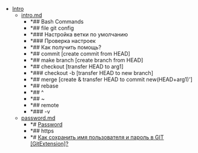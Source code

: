 - <a href = "E:\Node_projects\Node_Way\NBase\_Md\_Index\_Git\contaners\Learn_this\Live_learn\_Common_this\Intro\cat.Intro\dir.Intro.md">Intro</a>
    - <a href = "E:\Node_projects\Node_Way\NBase\_Md\_Index\_Git\contaners\Learn_this\Live_learn\_Common_this\Intro\intro.md">intro.md</a>
        - *## Bash Commands
        - *## file git config
        - *### Настройка ветки по умолчанию
        - *### Проверка настроек
        - *## Как получить помощь?
        - *## commit [create commit from HEAD]
        - *## make branch [create branch from HEAD]
        - *## checkout [transfer HEAD to arg1]
        - *### checkout -b [transfer HEAD to new branch]
        - *## merge [create & transfer HEAD to commit new(HEAD+arg1)']
        - *## rebase
        - *## ^
        - *## ~ 
        - *## remote
        - *### -v
    - <a href = "E:\Node_projects\Node_Way\NBase\_Md\_Index\_Git\contaners\Learn_this\Live_learn\_Common_this\Intro\password.md">password.md</a>
        - *# <a href="https://ru.stackoverflow.com/questions/420040/%D0%9E%D0%B1%D0%BD%D0%BE%D0%B2%D0%BB%D0%B5%D0%BD%D0%B8%D0%B5-%D1%80%D0%B5%D0%BF%D0%BE%D0%B7%D0%B8%D1%82%D0%BE%D1%80%D0%B8%D1%8F-git-%D0%B1%D0%B5%D0%B7-%D0%B2%D0%B2%D0%BE%D0%B4%D0%B0-%D0%BF%D0%B0%D1%80%D0%BE%D0%BB%D0%B5%D0%B9" target="_blank">Password</a>
        - *## https
        - *# <a href="https://stackoverflow.com/questions/35942754/how-to-save-username-and-password-in-git-gitextension" target="_blank">Как сохранить имя пользователя и пароль в GIT [GitExtension]?</a>

